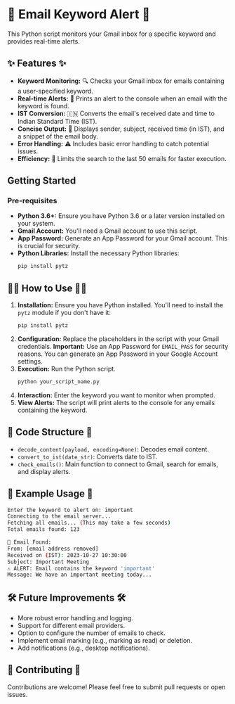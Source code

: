 # 📧 Email Keyword Alert 🚨

This Python script monitors your Gmail inbox for a specific keyword and provides real-time alerts.

## ✨ Features ✨

* **Keyword Monitoring:** 🔍 Checks your Gmail inbox for emails containing a user-specified keyword.
* **Real-time Alerts:** 🔔 Prints an alert to the console when an email with the keyword is found.
* **IST Conversion:** 🇮🇳 Converts the email's received date and time to Indian Standard Time (IST).
* **Concise Output:** 📝 Displays sender, subject, received time (in IST), and a snippet of the email body.
* **Error Handling:** ⚠️ Includes basic error handling to catch potential issues.
* **Efficiency:** 🚀 Limits the search to the last 50 emails for faster execution.

## Getting Started

### Pre-requisites

* **Python 3.6+:** Ensure you have Python 3.6 or a later version installed on your system.
* **Gmail Account:** You'll need a Gmail account to use this script.
* **App Password:** Generate an App Password for your Gmail account. This is crucial for security.
* **Python Libraries:** Install the necessary Python libraries:
    ```bash
    pip install pytz
    ```

## 🧑‍💻 How to Use 🧑‍💻

1.  **Installation:** Ensure you have Python installed. You'll need to install the `pytz` module if you don't have it:
    ```bash
    pip install pytz
    ```
2.  **Configuration:** Replace the placeholders in the script with your Gmail credentials. **Important:** Use an App Password for `EMAIL_PASS` for security reasons. You can generate an App Password in your Google Account settings.
3.  **Execution:** Run the Python script.
    ```bash
    python your_script_name.py
    ```
4.  **Interaction:** Enter the keyword you want to monitor when prompted.
5.  **View Alerts:** The script will print alerts to the console for any emails containing the keyword.

## 📂 Code Structure 📂

* `decode_content(payload, encoding=None)`: Decodes email content.
* `convert_to_ist(date_str)`: Converts date to IST.
* `check_emails()`: Main function to connect to Gmail, search for emails, and display alerts.

## 📝 Example Usage 📝
```bash
Enter the keyword to alert on: important
Connecting to the email server...
Fetching all emails... (This may take a few seconds)
Total emails found: 123

📩 Email Found:
From: [email address removed]
Received on (IST): 2023-10-27 10:30:00
Subject: Important Meeting
⚠️ ALERT: Email contains the keyword 'important'
Message: We have an important meeting today...
```


## 🛠️ Future Improvements 🛠️

* More robust error handling and logging.
* Support for different email providers.
* Option to configure the number of emails to check.
* Implement email marking (e.g., marking as read) or deletion.
* Add notifications (e.g., desktop notifications).

## 🙌 Contributing 🙌

Contributions are welcome! Please feel free to submit pull requests or open issues.
